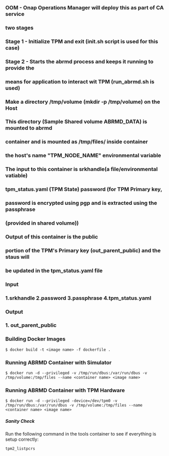 ### OOM - Onap Operations Manager will deploy this as part of CA service
### two stages
### Stage 1 - Initialize TPM and exit (init.sh script is used for this case)
### Stage 2 - Starts the abrmd process and keeps it running to provide the
### means for application to interact wit TPM (run_abrmd.sh is used)

### Make  a directory /tmp/volume (mkdir -p /tmp/volume) on the Host
### This directory (Sample Shared volume ABRMD_DATA) is mounted to abrmd
### container and is mounted as /tmp/files/ inside container
### the host's name "TPM_NODE_NAME" environmental variable

### The input to this container is srkhandle(a file/environmental vatiable)
### tpm_status.yaml (TPM State) password (for TPM Primary key,
### password is encrypted using pgp and is extracted using the passphrase
### (provided in shared volume))
### Output of this container is the public
### portion of the TPM's Primary key (out_parent_public) and the staus will
### be updated in the tpm_status.yaml file


### Input
### 1.srkhandle 2.password 3.passphrase 4.tpm_status.yaml

### Output
### 1. out_parent_public

### Building Docker Images

```
$ docker build -t <image name> -f dockerfile .
```

### Running ABRMD Container with Simulator

```
$ docker run -d --privileged -v /tmp/run/dbus:/var/run/dbus -v /tmp/volume:/tmp/files --name <container name> <image name>
```

### Running ABRMD Container with TPM Hardware

```
$ docker run -d --privileged -device=/dev/tpm0 -v /tmp/run/dbus:/var/run/dbus -v /tmp/volume:/tmp/files --name <container name> <image name>
```

##### Sanity Check
Run the following command in the tools container to see if everything is setup correctly:

```
tpm2_listpcrs
```
